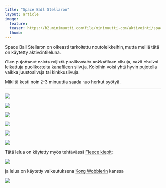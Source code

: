 ```yaml
---
title: "Space Ball Stellaron"
layout: article
image:
  feature:
  teaser: https://b2.minimuutti.com/file/minimuutti-com/aktivointi/space-ball-stellaron/DSC49658-245px.jpg
  thumb:
---
```


Space Ball Stellaron on oikeasti tarkoitettu noutoleikkeihin, mutta meillä tätä on käytetty aktivointileluna.

Olen pujottanut noista reijistä puolikosteita ankkafileen siivuja, sekä ohuiksi leikattuja puolikosteita [kanafileen](http://clk.tradedoubler.com/click?p(210840)a(2526211)g(19927404)url(http://www.zooplus.fi/shop/koirat/luut/puruliuskat/rocco/171756)) siivuja. Koloihin voisi yhtä hyvin pujotella vaikka juustosiivuja tai kinkkusiivuja.

Mikiltä kesti noin 2-3 minuuttia saada nuo herkut syötyä.

---

![](https://b2.minimuutti.com/file/minimuutti-com/aktivointi/space-ball-stellaron/DSC49658-800px.jpg)

![](https://b2.minimuutti.com/file/minimuutti-com/aktivointi/space-ball-stellaron/DSC49601-800px.jpg)

![](https://b2.minimuutti.com/file/minimuutti-com/aktivointi/space-ball-stellaron/DSC49633-800px.jpg)

![](https://b2.minimuutti.com/file/minimuutti-com/aktivointi/space-ball-stellaron/DSC49681-800px.jpg)

![](https://b2.minimuutti.com/file/minimuutti-com/aktivointi/space-ball-stellaron/DSC49692-800px.jpg)

![](https://b2.minimuutti.com/file/minimuutti-com/aktivointi/space-ball-stellaron/DSC49583-800px.jpg)

Tätä lelua on käytetty myös tehtävässä [Fleece kiepit](/aktivointi/fleecekiepit/):

[![](https://b2.minimuutti.com/file/minimuutti-com/aktivointi/fleecekiepit/DS08123-800px.jpg)](/aktivointi/fleecekiepit/)

ja lelua on käytetty vaikeutuksena [Kong Wobblerin](/aktivointilelut/kong-wobbler/) kanssa:

[![](https://b2.minimuutti.com/file/minimuutti-com/aktivointilelut/kongit/DS41310-800px.jpg)](https://dl.dropboxusercontent.com/sh/ea1wtnz7z734o12/AAAxK7-0bJyTMWkcpKDb0Y4ca/aktivointilelut/kongit/DS41310.jpg)
